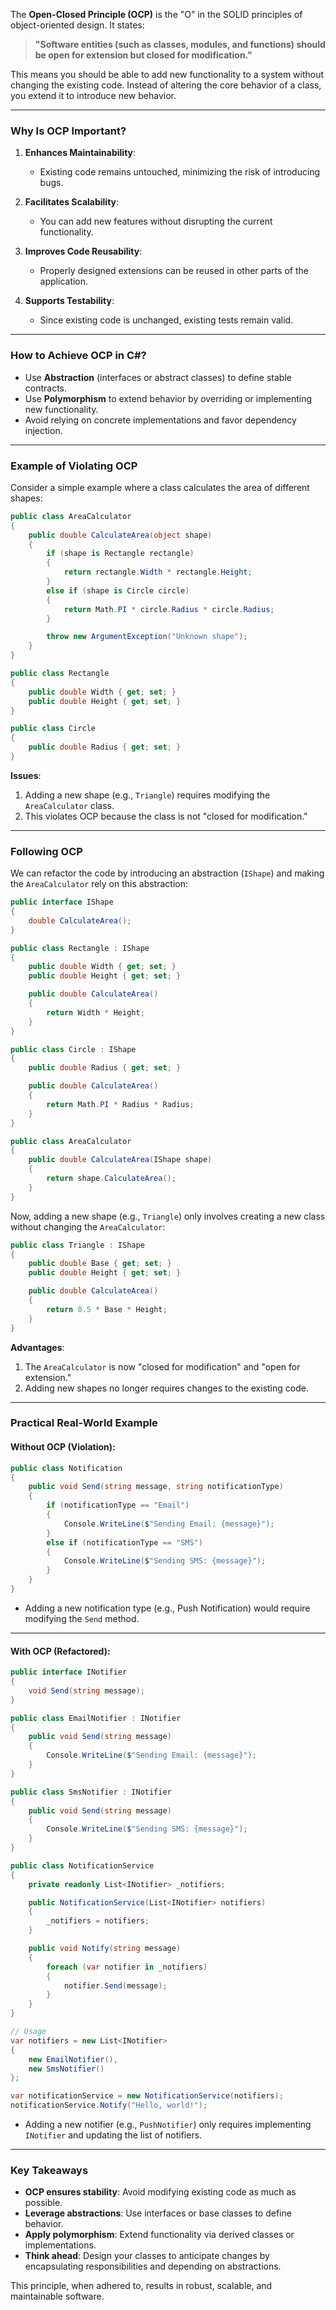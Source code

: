 ﻿The **Open-Closed Principle (OCP)** is the "O" in the SOLID principles of object-oriented design. It states:

> **"Software entities (such as classes, modules, and functions) should be open for extension but closed for modification."**

This means you should be able to add new functionality to a system without changing the existing code. Instead of altering the core behavior of a class, you extend it to introduce new behavior.

---

### Why Is OCP Important?

1. **Enhances Maintainability**:
   - Existing code remains untouched, minimizing the risk of introducing bugs.
   
2. **Facilitates Scalability**:
   - You can add new features without disrupting the current functionality.

3. **Improves Code Reusability**:
   - Properly designed extensions can be reused in other parts of the application.

4. **Supports Testability**:
   - Since existing code is unchanged, existing tests remain valid.

---

### How to Achieve OCP in C#?

- Use **Abstraction** (interfaces or abstract classes) to define stable contracts.
- Use **Polymorphism** to extend behavior by overriding or implementing new functionality.
- Avoid relying on concrete implementations and favor dependency injection.

---

### Example of Violating OCP

Consider a simple example where a class calculates the area of different shapes:

```csharp
public class AreaCalculator
{
    public double CalculateArea(object shape)
    {
        if (shape is Rectangle rectangle)
        {
            return rectangle.Width * rectangle.Height;
        }
        else if (shape is Circle circle)
        {
            return Math.PI * circle.Radius * circle.Radius;
        }

        throw new ArgumentException("Unknown shape");
    }
}

public class Rectangle
{
    public double Width { get; set; }
    public double Height { get; set; }
}

public class Circle
{
    public double Radius { get; set; }
}
```

**Issues**:
1. Adding a new shape (e.g., `Triangle`) requires modifying the `AreaCalculator` class.
2. This violates OCP because the class is not "closed for modification."

---

### Following OCP

We can refactor the code by introducing an abstraction (`IShape`) and making the `AreaCalculator` rely on this abstraction:

```csharp
public interface IShape
{
    double CalculateArea();
}

public class Rectangle : IShape
{
    public double Width { get; set; }
    public double Height { get; set; }

    public double CalculateArea()
    {
        return Width * Height;
    }
}

public class Circle : IShape
{
    public double Radius { get; set; }

    public double CalculateArea()
    {
        return Math.PI * Radius * Radius;
    }
}

public class AreaCalculator
{
    public double CalculateArea(IShape shape)
    {
        return shape.CalculateArea();
    }
}
```

Now, adding a new shape (e.g., `Triangle`) only involves creating a new class without changing the `AreaCalculator`:

```csharp
public class Triangle : IShape
{
    public double Base { get; set; }
    public double Height { get; set; }

    public double CalculateArea()
    {
        return 0.5 * Base * Height;
    }
}
```

**Advantages**:
1. The `AreaCalculator` is now "closed for modification" and "open for extension."
2. Adding new shapes no longer requires changes to the existing code.

---

### Practical Real-World Example

#### Without OCP (Violation):

```csharp
public class Notification
{
    public void Send(string message, string notificationType)
    {
        if (notificationType == "Email")
        {
            Console.WriteLine($"Sending Email: {message}");
        }
        else if (notificationType == "SMS")
        {
            Console.WriteLine($"Sending SMS: {message}");
        }
    }
}
```

- Adding a new notification type (e.g., Push Notification) would require modifying the `Send` method.

---

#### With OCP (Refactored):

```csharp
public interface INotifier
{
    void Send(string message);
}

public class EmailNotifier : INotifier
{
    public void Send(string message)
    {
        Console.WriteLine($"Sending Email: {message}");
    }
}

public class SmsNotifier : INotifier
{
    public void Send(string message)
    {
        Console.WriteLine($"Sending SMS: {message}");
    }
}

public class NotificationService
{
    private readonly List<INotifier> _notifiers;

    public NotificationService(List<INotifier> notifiers)
    {
        _notifiers = notifiers;
    }

    public void Notify(string message)
    {
        foreach (var notifier in _notifiers)
        {
            notifier.Send(message);
        }
    }
}

// Usage
var notifiers = new List<INotifier>
{
    new EmailNotifier(),
    new SmsNotifier()
};

var notificationService = new NotificationService(notifiers);
notificationService.Notify("Hello, world!");
```

- Adding a new notifier (e.g., `PushNotifier`) only requires implementing `INotifier` and updating the list of notifiers.

---

### Key Takeaways

- **OCP ensures stability**: Avoid modifying existing code as much as possible.
- **Leverage abstractions**: Use interfaces or base classes to define behavior.
- **Apply polymorphism**: Extend functionality via derived classes or implementations.
- **Think ahead**: Design your classes to anticipate changes by encapsulating responsibilities and depending on abstractions.

This principle, when adhered to, results in robust, scalable, and maintainable software.